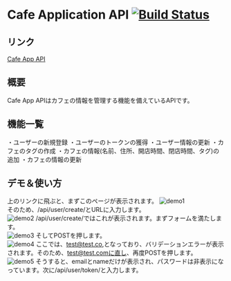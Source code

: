 # Cafe Application API [![Build Status](https://travis-ci.org/kimuson13/cafe-api-application.svg?branch=master)](https://travis-ci.org/kimuson13/cafe-api-application)
## リンク
[Cafe App API](http://54.64.23.118:8000)
## 概要
Cafe App APIはカフェの情報を管理する機能を備えているAPIです。
## 機能一覧
・ユーザーの新規登録
・ユーザーのトークンの獲得
・ユーザー情報の更新
・カフェのタグの作成
・カフェの情報(名前、住所、開店時間、閉店時間、タグ)の追加
・カフェの情報の更新
## デモ＆使い方
上のリンクに飛ぶと、まずこのページが表示されます。
![demo1](https://user-images.githubusercontent.com/73643164/109083514-6540de00-7749-11eb-8db0-269889e2ede6.png)  
そのため、/api/user/create/とURLに入力します。  
![demo2](https://user-images.githubusercontent.com/73643164/109083695-bcdf4980-7749-11eb-9edc-2eb557bef223.png)
/api/user/create/ではこれが表示されます。まずフォームを満たします。  
![demo3](https://user-images.githubusercontent.com/73643164/109083783-e6987080-7749-11eb-9400-f36f9658a379.png)
そしてPOSTを押します。  
![demo4](https://user-images.githubusercontent.com/73643164/109083905-22cbd100-774a-11eb-9096-4fbe28428666.png)
ここでは、test@test.co,となっており、バリデーションエラーが表示されます。そのため、test@test.comに直し、再度POSTを押します。  
![demo5](https://user-images.githubusercontent.com/73643164/109084293-daf97980-774a-11eb-940c-9f850603595b.png)
そうすると、emailとnameだけが表示され、パスワードは非表示になっています。次に/api/user/token/と入力します。  



